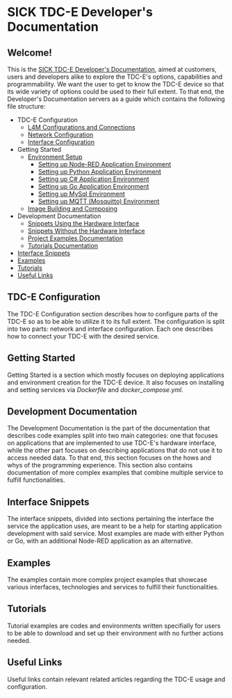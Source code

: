 # SICK TDC-E Developer's Documentation

## Welcome!

This is the [SICK TDC-E Developer's Documentation](https://github.com/SICKAG/sick_tdc-e-developers-documentation/wiki), aimed at customers, users and developers alike to explore the TDC-E's options, capabilities and programmability. We want the user to get to know the TDC-E device so that its wide variety of options could be used to their full extent. To that end, the Developer's Documentation servers as a guide which contains the following file structure:

* TDC-E Configuration
  * [L4M Configurations and Connections](https://github.com/SICKAG/sick_tdc-e-developers-documentation/wiki/TDC%E2%80%90E-L4M-Configuration-and-Connections)
  * [Network Configuration](https://github.com/SICKAG/sick_tdc-e-developers-documentation/wiki/TDC%E2%80%90E-Network-Configuration)
  * [Interface Configuration](https://github.com/SICKAG/sick_tdc-e-developers-documentation/wiki/TDC%E2%80%90E-Interface-Configuration)
* Getting Started
  * [Environment Setup](https://github.com/SICKAG/sick_tdc-e-developers-documentation/wiki/Getting-Started-%E2%80%90-Environment-Setup)
    * [Setting up Node-RED Application Environment](https://github.com/SICKAG/sick_tdc-e-developers-documentation/wiki/Getting-Started-%E2%80%90-Environment-Setup#1-setting-up-node-red)
    * [Setting up Python Application Environment](https://github.com/SICKAG/sick_tdc-e-developers-documentation/wiki/Getting-Started-%E2%80%90-Environment-Setup#2-setting-up-python-application-environment)
    * [Setting up C# Application Environment](https://github.com/SICKAG/sick_tdc-e-developers-documentation/wiki/Getting-Started-%E2%80%90-Environment-Setup#3-setting-up-c-application-environment)
    * [Setting up Go Application Environment](https://github.com/SICKAG/sick_tdc-e-developers-documentation/wiki/Getting-Started-%E2%80%90-Environment-Setup#4-setting-up-go-application-environment)
    * [Setting up MySql Environment](https://github.com/SICKAG/sick_tdc-e-developers-documentation/wiki/Getting-Started-%E2%80%90-Environment-Setup#5-setting-up-mysql-environment)
    * [Setting up MQTT (Mosquitto) Environment](ttps://github.com/SICKAG/sick_tdc-e-developers-documentation/wiki/Getting-Started-%E2%80%90-Environment-Setup#6-setting-up-mosquitto-environment)
  * [Image Building and Composing](https://github.com/SICKAG/sick_tdc-e-developers-documentation/wiki/Getting-Started-%E2%80%90-Build-and-Compose)
* Development Documentation
  * [Snippets Using the Hardware Interface](https://github.com/SICKAG/sick_tdc-e-developers-documentation/wiki/%5BHW-Interface%5D-Development-Documentation)
  * [Snippets Without the Hardware Interface](https://github.com/SICKAG/sick_tdc-e-developers-documentation/wiki/%5BNo-HW-Interface%5D-Development-Documentation)
  * [Project Examples Documentation](https://github.com/SICKAG/sick_tdc-e-developers-documentation/wiki/%5BExamples%5D-Development-Documentation)
  * [Tutorials Documentation](https://github.com/SICKAG/sick_tdc-e-developers-documentation/wiki/%5BTutorials%5D-Development-Documentation)
* [Interface Snippets](https://github.com/SICKAG/sick_tdc-e-developers-documentation/tree/main/interface-snippets)
* [Examples](https://github.com/SICKAG/sick_tdc-e-developers-documentation/tree/main/examples)
* [Tutorials](https://github.com/SICKAG/sick_tdc-e-developers-documentation/tree/main/tutorials)
* [Useful Links](https://github.com/SICKAG/sick_tdc-e-developers-documentation/wiki/Useful-Links)

## TDC-E Configuration
The TDC-E Configuration section describes how to configure parts of the TDC-E so as to be able to utilize it to its full extent. The configuration is split into two parts: network and interface configuration. Each one describes how to connect your TDC-E with the desired service.

## Getting Started
Getting Started is a section which mostly focuses on deploying applications and environment creation for the TDC-E device. It also focuses on installing and setting services via _Dockerfile_ and _docker_compose.yml_. 

## Development Documentation
The Development Documentation is the part of the documentation that describes code examples split into two main categories: one that focuses on applications that are implemented to use TDC-E's hardware interface, while the other part focuses on describing applications that do not use it to access needed data. To that end, this section focuses on the hows and whys of the programming experience. This section also contains documentation of more complex examples that combine multiple service to fulfill functionalities.

## Interface Snippets
The interface snippets, divided into sections pertaining the interface the service the application uses, are meant to be a help for starting application development with said service. Most examples are made with either Python or Go, with an additional Node-RED application as an alternative. 

## Examples
The examples contain more complex project examples that showcase various interfaces, technologies and services to fulfill their functionalities.

## Tutorials
Tutorial examples are codes and environments written specifially for users to be able to download and set up their environment with no further actions needed.

## Useful Links
Useful links contain relevant related articles regarding the TDC-E usage and configuration.


